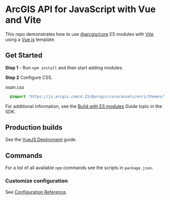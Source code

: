 # ArcGIS API for JavaScript with Vue and Vite

This repo demonstrates how to use [@arcgis/core](https://www.npmjs.com/package/@arcgis/core) ES modules with [Vite](https://vitejs.dev/guide/) using a [Vue.js](https://vuejs.org/) template. 

## Get Started

**Step 1** - Run `npm install` and then start adding modules.

**Step 2** Configure CSS.

*main.css*

```css
  @import 'https://js.arcgis.com/4.23/@arcgis/core/assets/esri/themes/light/main.css';
```

For additional information, see the [Build with ES modules](https://developers.arcgis.com/javascript/latest/es-modules/) Guide topic in the SDK.

## Production builds

See the [VueJS Deployment](https://cli.vuejs.org/guide/deployment.html#deployment) guide.

## Commands

For a list of all available `npm` commands see the scripts in `package.json`. 

### Customize configuration
See [Configuration Reference](https://cli.vuejs.org/config/).
